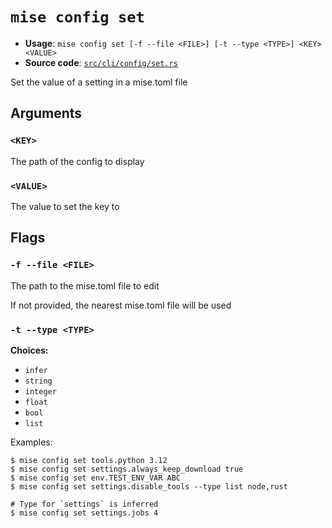 # `mise config set`

- **Usage**: `mise config set [-f --file <FILE>] [-t --type <TYPE>] <KEY> <VALUE>`
- **Source code**: [`src/cli/config/set.rs`](https://github.com/jdx/mise/blob/main/src/cli/config/set.rs)

Set the value of a setting in a mise.toml file

## Arguments

### `<KEY>`

The path of the config to display

### `<VALUE>`

The value to set the key to

## Flags

### `-f --file <FILE>`

The path to the mise.toml file to edit

If not provided, the nearest mise.toml file will be used

### `-t --type <TYPE>`

**Choices:**

- `infer`
- `string`
- `integer`
- `float`
- `bool`
- `list`

Examples:

    $ mise config set tools.python 3.12
    $ mise config set settings.always_keep_download true
    $ mise config set env.TEST_ENV_VAR ABC
    $ mise config set settings.disable_tools --type list node,rust

    # Type for `settings` is inferred
    $ mise config set settings.jobs 4
